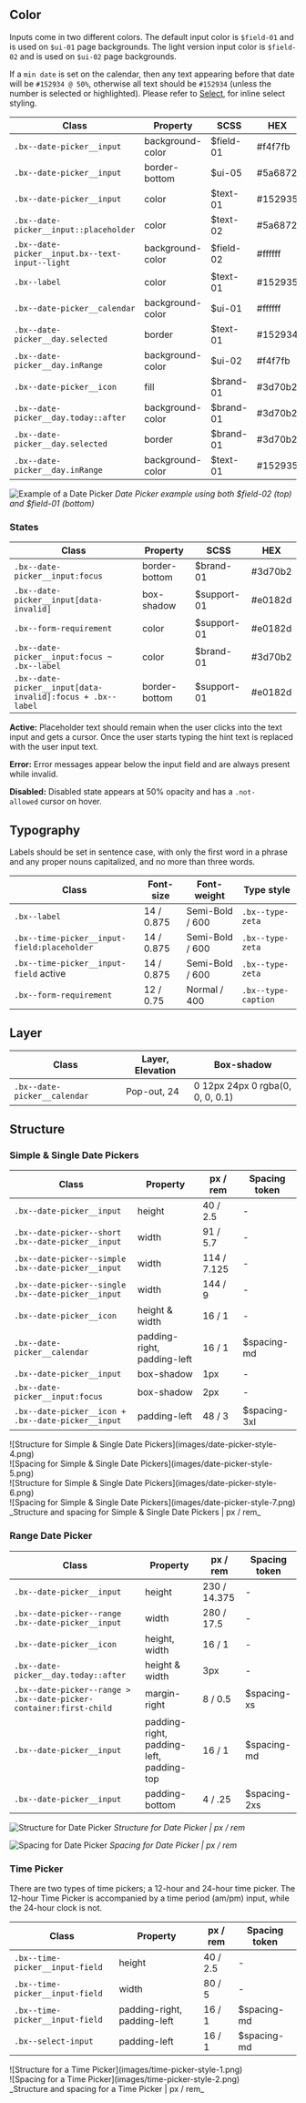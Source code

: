 ## Color

 Inputs come in two different colors. The default input color is `$field-01` and is used on `$ui-01` page backgrounds. The light version input color is `$field-02` and is used on `$ui-02` page backgrounds.

If a `min date` is set on the calendar, then any text appearing before that date will be `#152934 @ 50%`, otherwise all text should be `#152934` (unless the number is selected or highlighted). Please refer to [Select](/components/select), for inline select styling.


| Class                                           | Property         | SCSS       | HEX     |
|-------------------------------------------------|------------------|------------|---------|
|`.bx--date-picker__input`                        | background-color | $field-01  | #f4f7fb |
|`.bx--date-picker__input`                        | border-bottom    | $ui-05     | #5a6872 |
|`.bx--date-picker__input`                        | color            | $text-01   | #152935 |
|`.bx--date-picker__input::placeholder`           | color            | $text-02   | #5a6872 |
|`.bx--date-picker__input.bx--text-input--light`  | background-color | $field-02  | #ffffff |
|`.bx--label`                                     | color            | $text-01   | #152935 |
|`.bx--date-picker__calendar`                     | background-color | $ui-01     | #ffffff |
|`.bx--date-picker__day.selected`                 | border           | $text-01   | #152934 |
|`.bx--date-picker__day.inRange`                  | background-color | $ui-02     | #f4f7fb |
|`.bx--date-picker__icon`                         | fill             | $brand-01  | #3d70b2 |
|`.bx--date-picker__day.today::after`             | background-color | $brand-01  | #3d70b2 |
|`.bx--date-picker__day.selected`                 | border           | $brand-01  | #3d70b2 |
|`.bx--date-picker__day.inRange                `  | background-color | $text-01   | #152935 |

![Example of a Date Picker](images/date-picker-style-1.png)
_Date Picker example using both $field-02 (top) and $field-01 (bottom)_

### States

| Class                                      | Property     | SCSS          | HEX       |
|--------------------------------------------|--------------|---------------|-----------|
|`.bx--date-picker__input:focus`             | border-bottom| $brand-01     | #3d70b2   |
|`.bx--date-picker__input[data-invalid]`     | box-shadow   | $support-01   | #e0182d   |
|`.bx--form-requirement`                     | color        | $support-01   | #e0182d   |
|`.bx--date-picker__input:focus ~ .bx--label`| color        | $brand-01     | #3d70b2   |
|`.bx--date-picker__input[data-invalid]:focus + .bx--label` | border-bottom | $support-01   | #e0182d   |


**Active:** Placeholder text should remain when the user clicks into the text input and gets a cursor. Once the user starts typing the hint text is replaced with the user input text.

**Error:** Error messages appear below the input field and are always present while invalid.

**Disabled:** Disabled state appears at 50% opacity and has a `.not-allowed` cursor on hover.




## Typography
Labels should be set in sentence case, with only the first word in a phrase and any proper nouns capitalized, and no more than three words.

|Class                                       | Font-size       | Font-weight     | Type style         |
|--------------------------------------------|-----------------|-----------------|--------------------|
| `.bx--label`                               | 14 / 0.875      | Semi-Bold / 600 | `.bx--type-zeta`   |
| `.bx--time-picker__input-field:placeholder`| 14 / 0.875      | Semi-Bold / 600 | `.bx--type-zeta`   |
| `.bx--time-picker__input-field` active     | 14 / 0.875      | Semi-Bold / 600 | `.bx--type-zeta`   |
| `.bx--form-requirement`                    | 12 / 0.75       | Normal / 400    | `.bx--type-caption`|


## Layer
| Class                         | Layer, Elevation  | Box-shadow                      |
|-------------------------------|-------------------|---------------------------------|
| `.bx--date-picker__calendar`  | Pop-out,  24      | 0 12px 24px 0 rgba(0, 0, 0, 0.1)|


## Structure

### Simple & Single Date Pickers

| Class                                                         | Property                                 | px / rem    | Spacing token|
|---------------------------------------------------------------|------------------------------------------|-------------|--------------|
|`.bx--date-picker__input`                                      | height                                   | 40 / 2.5    | - |
|`.bx--date-picker--short .bx--date-picker__input`              | width                                    | 91 / 5.7    | - |
|`.bx--date-picker--simple .bx--date-picker__input`             | width                                    | 114 / 7.125 | - |
|`.bx--date-picker--single .bx--date-picker__input`             | width                                    | 144 / 9     | - |
|`.bx--date-picker__icon`                                       | height & width                           | 16 / 1      | - |
|`.bx--date-picker__calendar`                                   | padding-right, padding-left              | 16 / 1      | $spacing-md  |
|`.bx--date-picker__input`                                      | box-shadow                               | 1px         | - |
|`.bx--date-picker__input:focus`                                | box-shadow                               | 2px  | - |
|`.bx--date-picker__icon + .bx--date-picker__input`             | padding-left                             | 48 / 3      | $spacing-3xl |

<div data-insert-component="ImageGrid">
  <div>
    ![Structure for Simple & Single Date Pickers](images/date-picker-style-4.png)
  </div>
  <div>
    ![Spacing for Simple & Single Date Pickers](images/date-picker-style-5.png)
  </div>
  <div>
    ![Structure for Simple & Single Date Pickers](images/date-picker-style-6.png)
  </div>
  <div>
    ![Spacing for Simple & Single Date Pickers](images/date-picker-style-7.png)
  </div>
</div>
_Structure and spacing for Simple & Single Date Pickers | px / rem_


### Range Date Picker

| Class                                                            | Property                                     | px / rem    | Spacing token |
|------------------------------------------------------------------|----------------------------------------------|-------------|---------------|
|`.bx--date-picker__input`                                         | height                                       | 230 / 14.375| - |
|`.bx--date-picker--range .bx--date-picker__input`                 | width                                        | 280 / 17.5  | - |
|`.bx--date-picker__icon`                                          | height, width                                | 16  / 1     | - |
|`.bx--date-picker__day.today::after`                              | height & width                               | 3px       | - |
|`.bx--date-picker--range > .bx--date-picker-container:first-child`| margin-right                                 | 8 / 0.5     | $spacing-xs   |
|`.bx--date-picker__input`                                         | padding-right, padding-left, padding-top     | 16 / 1      | $spacing-md   |
|`.bx--date-picker__input`                                         | padding-bottom                               | 4 / .25     | $spacing-2xs  |




![Structure for Date Picker](images/date-picker-style-2.png)
_Structure for Date Picker | px / rem_

![Spacing for Date Picker](images/date-picker-style-3.png)
_Spacing for Date Picker | px / rem_

### Time Picker
There are two types of time pickers; a 12-hour and 24-hour time picker. The 12-hour Time Picker is accompanied by a time period (am/pm) input, while the 24-hour clock is not.

|Class                           | Property                     | px / rem | Spacing token |
|--------------------------------|------------------------------|----------|---------------|
|`.bx--time-picker__input-field` | height                       | 40 / 2.5 | - |
|`.bx--time-picker__input-field` | width                        | 80 / 5   | - |
|`.bx--time-picker__input-field` | padding-right, padding-left  | 16 / 1   | $spacing-md   |
|`.bx--select-input`             | padding-left                 | 16 / 1   | $spacing-md   |



<div data-insert-component="ImageGrid">
  <div>
    ![Structure for a Time Picker](images/time-picker-style-1.png)
  </div>
  <div>
    ![Spacing for a Time Picker](images/time-picker-style-2.png)
  </div>
</div>
_Structure and spacing for a Time Picker | px / rem_
